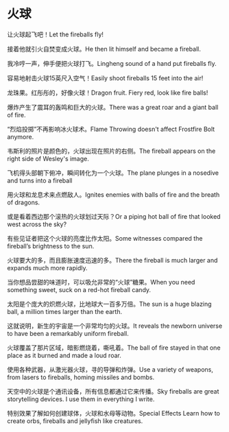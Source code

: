 # 火球

<p><span class="chinese">让火球起飞吧！</span><span class="english">Let the fireballs fly!</span></p>

<p><span class="chinese">接着他就引火自焚变成火球。</span><span class="english">He then lit himself and became a fireball.</span></p>

<p><span class="chinese">我冷哼一声，伸手便把火球打飞。</span><span class="english">Lingheng sound of a hand put fireballs fly.</span></p>

<p><span class="chinese">容易地射击火球15英尺入空气！</span><span class="english">Easily shoot fireballs 15 feet into the air!</span></p>

<p><span class="chinese">龙珠果。红彤彤的，好像火球！</span><span class="english">Dragon fruit. Fiery red, look like fire balls!</span></p>

<p><span class="chinese">爆炸产生了震耳的轰鸣和巨大的火球。</span><span class="english">There was a great roar and a giant ball of fire.</span></p>

<p><span class="chinese">“烈焰投掷”不再影响冰火球术。</span><span class="english">Flame Throwing doesn't affect Frostfire Bolt anymore.</span></p>

<p><span class="chinese">韦斯利的照片是颜色的，火球出现在照片的右侧。</span><span class="english">The fireball appears on the right side of Wesley's image.</span></p>

<p><span class="chinese">飞机得头部朝下俯冲，瞬间转化为一个火球。</span><span class="english">The plane plunges in a nosedive and turns into a fireball</span></p>

<p><span class="chinese">用火球和龙息术来点燃敌人。</span><span class="english">Ignites enemies with balls of fire and the breath of dragons.</span></p>

<p><span class="chinese">或是看着西边那个滚热的火球划过天际？</span><span class="english">Or a piping hot ball of fire that looked west across the sky?</span></p>

<p><span class="chinese">有些见证者把这个火球的亮度比作太阳。</span><span class="english">Some witnesses compared the fireball’s brightness to the sun.</span></p>

<p><span class="chinese">火球要大的多，而且膨胀速度迅速的多。</span><span class="english">There the fireball is much larger and expands much more rapidly.</span></p>

<p><span class="chinese">当你想品尝甜的味道时，可以吸允非常的“火球”糖果。</span><span class="english">When you need something sweet, suck on a red-hot fireball candy.</span></p>

<p><span class="chinese">太阳是个庞大的炽燃火球，比地球大一百多万倍。</span><span class="english">The sun is a huge blazing ball, a million times larger than the earth.</span></p>

<p><span class="chinese">这就说明，新生的宇宙是一个非常均匀的火球。</span><span class="english">It reveals the newborn universe to have been a remarkably uniform fireball.</span></p>

<p><span class="chinese">火球覆盖了那片区域，暗影燃烧着，嘶吼着。</span><span class="english">The ball of fire stayed in that one place as it burned and made a loud roar.</span></p>

<p><span class="chinese">使用各种武器，从激光器火球，寻的导弹和炸弹。</span><span class="english">Use a variety of weapons, from lasers to fireballs, homing missiles and bombs.</span></p>

<p><span class="chinese">天空中的火球是个通讯设备，所有信息都通过它来传播。</span><span class="english">Sky fireballs are great storytelling devices. I use them in everything I write.</span></p>

<p><span class="chinese">特别效果了解如何创建球体，火球和水母等动物。</span><span class="english">Special Effects Learn how to create orbs, fireballs and jellyfish like creatures.</span></p>

